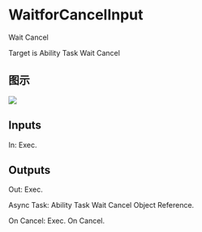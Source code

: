 # WaitforCancelInput

Wait Cancel

Target is Ability Task Wait Cancel

## 图示

![]($-20221218-17333220.png)

## Inputs

In: Exec.  

## Outputs

Out: Exec.

Async Task: Ability Task Wait Cancel Object Reference.

On Cancel: Exec. On Cancel.

